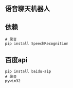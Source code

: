 ## 语音聊天机器人

## 依赖

```shell script
# 录音
pip install SpeechRecognition
```
## 百度api

```shell
pip install baidu-aip
# 录音
pywin32
```